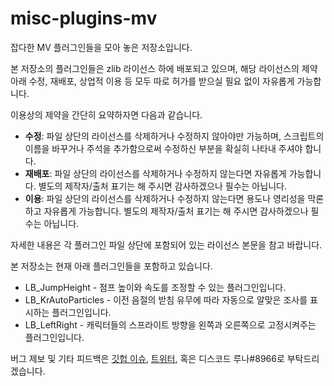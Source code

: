 # misc-plugins-mv
잡다한 MV 플러그인들을 모아 놓은 저장소입니다.

본 저장소의 플러그인들은 zlib 라이선스 하에 배포되고 있으며, 해당 라이선스의 제약 아래 수정, 재배포, 상업적 이용 등 모두 따로 허가를 받으실 필요 없이 자유롭게 가능합니다.

이용상의 제약을 간단히 요약하자면 다음과 같습니다.
- **수정**: 파일 상단의 라이선스를 삭제하거나 수정하지 않아야만 가능하며, 스크립트의 이름을 바꾸거나 주석을 추가함으로써 수정하신 부분을 확실히 나타내 주셔야 합니다.
- **재배포**: 파일 상단의 라이선스를 삭제하거나 수정하지 않는다면 자유롭게 가능합니다. 별도의 제작자/출처 표기는 해 주시면 감사하겠으나 필수는 아닙니다.
- **이용**: 파일 상단의 라이선스를 삭제하거나 수정하지 않는다면 용도나 영리성을 막론하고 자유롭게 가능합니다. 별도의 제작자/출처 표기는 해 주시면 감사하겠으나 필수는 아닙니다.

자세한 내용은 각 플러그인 파일 상단에 포함되어 있는 라이선스 본문을 참고 바랍니다.

본 저장소는 현재 아래 플러그인들을 포함하고 있습니다.
- LB_JumpHeight - 점프 높이와 속도를 조정할 수 있는 플러그인입니다.
- LB_KrAutoParticles - 이전 음절의 받침 유무에 따라 자동으로 알맞은 조사를 표시하는 플러그인입니다.
- LB_LeftRight - 캐릭터들의 스프라이트 방향을 왼쪽과 오른쪽으로 고정시켜주는 플러그인입니다.

버그 제보 및 기타 피드백은 [깃헙 이슈](https://github.com/lunabunn/misc-plugins-mv/issues), [트위터](https://twitter.com/intent/tweet?text=@iamrabbitmoon), 혹은 디스코드 루나#8966로 부탁드리겠습니다.
